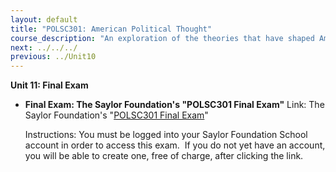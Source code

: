 ```yaml
---
layout: default
title: "POLSC301: American Political Thought"
course_description: "An exploration of the theories that have shaped American political thought from the colonial era to the 1960s. Topics include individualism, capitalism, industrialism, slavery, equality, social progressivism, and the civil rights movement."
next: ../../../
previous: ../Unit10
---
```

**Unit 11: Final Exam** <span id="11"></span> 
-   **Final Exam: The Saylor Foundation's "POLSC301 Final Exam"**
    Link: The Saylor Foundation's "[POLSC301 Final
    Exam](http://school.saylor.org/mod/quiz/view.php?id=97)"  
      
     Instructions: You must be logged into your Saylor Foundation School
    account in order to access this exam.  If you do not yet have an
    account, you will be able to create one, free of charge, after
    clicking the link.


